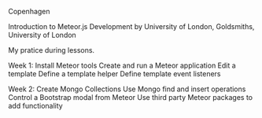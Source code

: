 Copenhagen

Introduction to Meteor.js Development
by University of London, Goldsmiths, University of London

My pratice during lessons.

Week 1:
Install Meteor tools
Create and run a Meteor application
Edit a template
Define a template helper
Define template event listeners

Week 2:
Create Mongo Collections
Use Mongo find and insert operations
Control a Bootstrap modal from Meteor
Use third party Meteor packages to add functionality